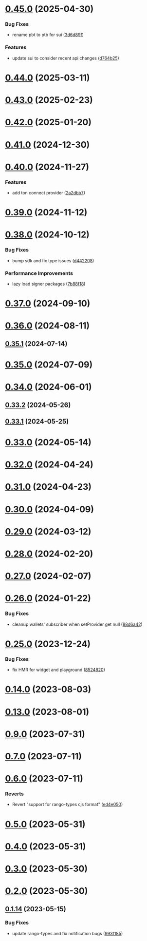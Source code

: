 # [0.45.0](https://github.com/rango-exchange/rango-client/compare/provider-safepal@0.44.0...provider-safepal@0.45.0) (2025-04-30)


### Bug Fixes

* rename pbt to ptb for sui ([3d6d89f](https://github.com/rango-exchange/rango-client/commit/3d6d89f2265766607a15d61e0df92643fb33072b))


### Features

* update sui to consider recent api changes ([d764b25](https://github.com/rango-exchange/rango-client/commit/d764b2501df9bb295f63cdbc0b05acd4a3abb4b9))



# [0.44.0](https://github.com/rango-exchange/rango-client/compare/provider-safepal@0.43.0...provider-safepal@0.44.0) (2025-03-11)



# [0.43.0](https://github.com/rango-exchange/rango-client/compare/provider-safepal@0.42.0...provider-safepal@0.43.0) (2025-02-23)



# [0.42.0](https://github.com/rango-exchange/rango-client/compare/provider-safepal@0.41.0...provider-safepal@0.42.0) (2025-01-20)



# [0.41.0](https://github.com/rango-exchange/rango-client/compare/provider-safepal@0.40.0...provider-safepal@0.41.0) (2024-12-30)



# [0.40.0](https://github.com/rango-exchange/rango-client/compare/provider-safepal@0.39.0...provider-safepal@0.40.0) (2024-11-27)


### Features

* add ton connect provider ([2a2dbb7](https://github.com/rango-exchange/rango-client/commit/2a2dbb79022263f19446ced49d298e04d63f927f))



# [0.39.0](https://github.com/rango-exchange/rango-client/compare/provider-safepal@0.38.0...provider-safepal@0.39.0) (2024-11-12)



# [0.38.0](https://github.com/rango-exchange/rango-client/compare/provider-safepal@0.37.0...provider-safepal@0.38.0) (2024-10-12)


### Bug Fixes

* bump sdk and fix type issues ([d442208](https://github.com/rango-exchange/rango-client/commit/d4422083bf5dd27d5f509ce1db7f9560d05428c8))


### Performance Improvements

* lazy load signer packages ([7b88f18](https://github.com/rango-exchange/rango-client/commit/7b88f1834f7b29b4b81ab6c81a07bb88e8ccf55c))



# [0.37.0](https://github.com/rango-exchange/rango-client/compare/provider-safepal@0.36.0...provider-safepal@0.37.0) (2024-09-10)



# [0.36.0](https://github.com/rango-exchange/rango-client/compare/provider-safepal@0.35.1...provider-safepal@0.36.0) (2024-08-11)



## [0.35.1](https://github.com/rango-exchange/rango-client/compare/provider-safepal@0.35.0...provider-safepal@0.35.1) (2024-07-14)



# [0.35.0](https://github.com/rango-exchange/rango-client/compare/provider-safepal@0.33.2...provider-safepal@0.35.0) (2024-07-09)



# [0.34.0](https://github.com/rango-exchange/rango-client/compare/provider-safepal@0.33.2...provider-safepal@0.34.0) (2024-06-01)



## [0.33.2](https://github.com/rango-exchange/rango-client/compare/provider-safepal@0.33.1...provider-safepal@0.33.2) (2024-05-26)



## [0.33.1](https://github.com/rango-exchange/rango-client/compare/provider-safepal@0.33.0...provider-safepal@0.33.1) (2024-05-25)



# [0.33.0](https://github.com/rango-exchange/rango-client/compare/provider-safepal@0.32.0...provider-safepal@0.33.0) (2024-05-14)



# [0.32.0](https://github.com/rango-exchange/rango-client/compare/provider-safepal@0.31.0...provider-safepal@0.32.0) (2024-04-24)



# [0.31.0](https://github.com/rango-exchange/rango-client/compare/provider-safepal@0.30.0...provider-safepal@0.31.0) (2024-04-23)



# [0.30.0](https://github.com/rango-exchange/rango-client/compare/provider-safepal@0.29.0...provider-safepal@0.30.0) (2024-04-09)



# [0.29.0](https://github.com/rango-exchange/rango-client/compare/provider-safepal@0.28.0...provider-safepal@0.29.0) (2024-03-12)



# [0.28.0](https://github.com/rango-exchange/rango-client/compare/provider-safepal@0.27.0...provider-safepal@0.28.0) (2024-02-20)



# [0.27.0](https://github.com/rango-exchange/rango-client/compare/provider-safepal@0.26.0...provider-safepal@0.27.0) (2024-02-07)



# [0.26.0](https://github.com/rango-exchange/rango-client/compare/provider-safepal@0.25.0...provider-safepal@0.26.0) (2024-01-22)


### Bug Fixes

* cleanup wallets' subscriber when setProvider get null ([88d6a42](https://github.com/rango-exchange/rango-client/commit/88d6a423c49b34b3d9ff567e22df36c3b009bb76))



# [0.25.0](https://github.com/rango-exchange/rango-client/compare/provider-safepal@0.23.0...provider-safepal@0.25.0) (2023-12-24)


### Bug Fixes

* fix HMR for widget and playground ([8524820](https://github.com/rango-exchange/rango-client/commit/8524820f10cf0b8921f3db0c4f620ff98daa4103))



# [0.14.0](https://github.com/rango-exchange/rango-client/compare/provider-safepal@0.13.0...provider-safepal@0.14.0) (2023-08-03)



# [0.13.0](https://github.com/rango-exchange/rango-client/compare/provider-safepal@0.12.0...provider-safepal@0.13.0) (2023-08-01)



# [0.9.0](https://github.com/rango-exchange/rango-client/compare/provider-safepal@0.8.0...provider-safepal@0.9.0) (2023-07-31)



# [0.7.0](https://github.com/rango-exchange/rango-client/compare/provider-safepal@0.6.0...provider-safepal@0.7.0) (2023-07-11)



# [0.6.0](https://github.com/rango-exchange/rango-client/compare/provider-safepal@0.5.0...provider-safepal@0.6.0) (2023-07-11)


### Reverts

* Revert "support for rango-types cjs format" ([ed4e050](https://github.com/rango-exchange/rango-client/commit/ed4e050bfc0dcde7aeffa6b0d73b02080a5721eb))



# [0.5.0](https://github.com/rango-exchange/rango-client/compare/provider-safepal@0.4.0...provider-safepal@0.5.0) (2023-05-31)



# [0.4.0](https://github.com/rango-exchange/rango-client/compare/provider-safepal@0.3.0...provider-safepal@0.4.0) (2023-05-31)



# [0.3.0](https://github.com/rango-exchange/rango-client/compare/provider-safepal@0.2.0...provider-safepal@0.3.0) (2023-05-30)



# [0.2.0](https://github.com/rango-exchange/rango-client/compare/provider-safepal@0.1.15...provider-safepal@0.2.0) (2023-05-30)



## [0.1.14](https://github.com/rango-exchange/rango-client/compare/provider-safepal@0.1.13...provider-safepal@0.1.14) (2023-05-15)


### Bug Fixes

* update rango-types and fix notification bugs ([993f185](https://github.com/rango-exchange/rango-client/commit/993f185e0b8c5e5e15a2c65ba2d85d1f9c8daa90))



